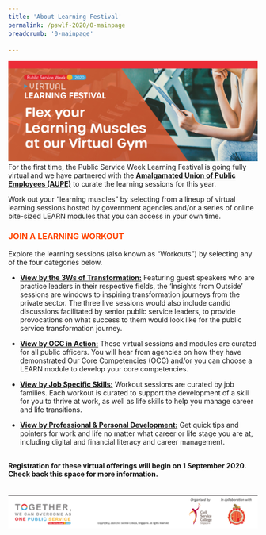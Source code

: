 ```yaml
---
title: 'About Learning Festival'
permalink: /pswlf-2020/0-mainpage
breadcrumb: '0-mainpage'

---
```

![PSC2020](/images/PSWLF_Microsite_Banner.jpg)
<br> For the first time, the Public Service Week Learning Festival is going fully virtual and we have partnered with the **[Amalgamated Union of Public Employees (AUPE)](https://www.aupe.org.sg/)** to curate the learning sessions for this year.

Work out your “learning muscles” by selecting from a lineup of virtual learning sessions hosted by government agencies and/or a series of online bite-sized LEARN modules that you can access in your own time.

### <font color="orangered"><b>JOIN A LEARNING WORKOUT</b></font>
Explore the learning sessions (also known as “Workouts”) by selecting any of the four categories below.

+ <a href="/pswlf-2020/all-workouts/4b-3ws-of-transformation/"><b>View by the 3Ws of Transformation:</b></a>
Featuring guest speakers who are practice leaders in their respective fields, the ‘Insights from Outside’ sessions are windows to inspiring transformation journeys from the private sector. The three live sessions would also include candid discussions facilitated by senior public service leaders, to provide provocations on what success to them would look like for the public service transformation journey.

+ <a href="/pswlf-2020/all-workouts/occ/"><b>View by OCC in Action:</b></a>
These virtual sessions and modules are curated for all public officers. You will hear from agencies on how they have demonstrated Our Core Competencies (OCC) and/or you can choose a LEARN module to develop your core competencies. 
 
+ <a href="/pswlf-2020/all-workouts/jobspecific/"><b>View by Job Specific Skills:</b></a>
Workout sessions are curated by job families. Each workout is curated to support the development of a skill for you to thrive at work, as well as life skills to help you manage career and life transitions.

+ <a href="/pswlf-2020/all-workouts/professionalpd/"><b>View by Professional & Personal Development:</b></a>
Get quick tips and pointers for work and life no matter what career or life stage you are at, including digital and financial literacy and career management. 

<br>
<b>Registration for these virtual offerings will begin on 1 September 2020. Check back this space for more information.</b>
<br>


<br>
<br>
<a href="https://www.csc.gov.sg/"><img src="/images/PSWLF_Microsite_Footer_CSC&AUPE.jpg"></a>
